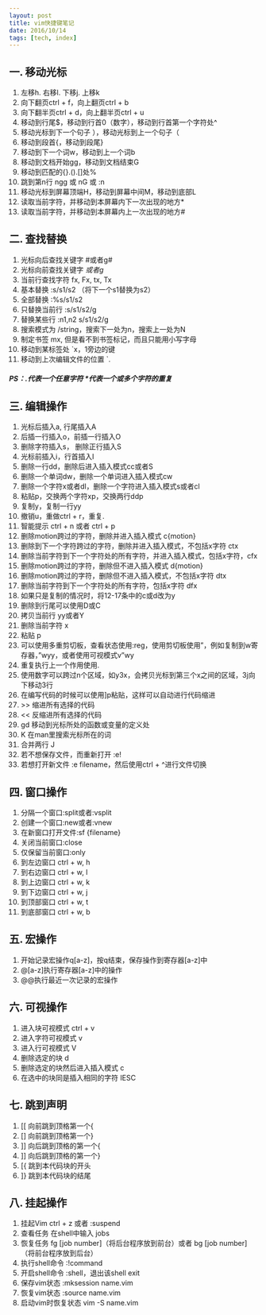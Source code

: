 ```yaml
---
layout: post
title: vim快捷键笔记
date: 2016/10/14
tags: [tech, index]
---
```


## 一. 移动光标
1. 左移h. 右移l. 下移j. 上移k
2. 向下翻页ctrl + f，向上翻页ctrl + b    
3. 向下翻半页ctrl + d，向上翻半页ctrl + u
4. 移动到行尾$，移动到行首0（数字），移动到行首第一个字符处^
5. 移动光标到下一个句子 ），移动光标到上一个句子（
6. 移动到段首{，移动到段尾}
7. 移动到下一个词w，移动到上一个词b
8. 移动到文档开始gg，移动到文档结束G
9. 移动到匹配的{}.().[]处%
10. 跳到第n行 ngg 或 nG 或 :n
11. 移动光标到屏幕顶端H，移动到屏幕中间M，移动到底部L
12. 读取当前字符，并移动到本屏幕内下一次出现的地方*
13. 读取当前字符，并移动到本屏幕内上一次出现的地方#

<!--more-->

## 二. 查找替换
1. 光标向后查找关键字 #或者g#
2. 光标向前查找关键字 *或者g*
3. 当前行查找字符 fx, Fx, tx, Tx
4. 基本替换 :s/s1/s2 （将下一个s1替换为s2）
5. 全部替换 :%s/s1/s2
6. 只替换当前行 :s/s1/s2/g
7. 替换某些行 :n1,n2 s/s1/s2/g
8. 搜索模式为 /string，搜索下一处为n，搜索上一处为N
9. 制定书签 mx, 但是看不到书签标记，而且只能用小写字母
10. 移动到某标签处 `x，1旁边的键
11. 移动到上次编辑文件的位置 `.

##### PS：.代表一个任意字符 \*代表一个或多个字符的重复

## 三. 编辑操作
1. 光标后插入a, 行尾插入A
2. 后插一行插入o，前插一行插入O
3. 删除字符插入s， 删除正行插入S
4. 光标前插入i，行首插入I
5. 删除一行dd，删除后进入插入模式cc或者S
6. 删除一个单词dw，删除一个单词进入插入模式cw
7. 删除一个字符x或者dl，删除一个字符进入插入模式s或者cl
8. 粘贴p，交换两个字符xp，交换两行ddp
9. 复制y，复制一行yy
10. 撤销u，重做ctrl + r，重复.
11. 智能提示 ctrl + n 或者 ctrl + p
12. 删除motion跨过的字符，删除并进入插入模式 c{motion}
13. 删除到下一个字符跨过的字符，删除并进入插入模式，不包括x字符 ctx
14. 删除当前字符到下一个字符处的所有字符，并进入插入模式，包括x字符，cfx
15. 删除motion跨过的字符，删除但不进入插入模式 d{motion}
16. 删除motion跨过的字符，删除但不进入插入模式，不包括x字符 dtx
17. 删除当前字符到下一个字符处的所有字符，包括x字符 dfx
18. 如果只是复制的情况时，将12-17条中的c或d改为y
19. 删除到行尾可以使用D或C
20. 拷贝当前行 yy或者Y
21. 删除当前字符 x
22. 粘贴 p
23. 可以使用多重剪切板，查看状态使用:reg，使用剪切板使用”，例如复制到w寄存器，”wyy，或者使用可视模式v”wy
24. 重复执行上一个作用使用.
25. 使用数字可以跨过n个区域，如y3x，会拷贝光标到第三个x之间的区域，3j向下移动3行
26. 在编写代码的时候可以使用]p粘贴，这样可以自动进行代码缩进
27. \>> 缩进所有选择的代码
28. << 反缩进所有选择的代码
29. gd 移动到光标所处的函数或变量的定义处
30. K 在man里搜索光标所在的词
31. 合并两行 J
32. 若不想保存文件，而重新打开 :e!
33. 若想打开新文件 :e filename，然后使用ctrl + ^进行文件切换

## 四. 窗口操作
1. 分隔一个窗口:split或者:vsplit
2. 创建一个窗口:new或者:vnew
3. 在新窗口打开文件:sf {filename}
4. 关闭当前窗口:close
5. 仅保留当前窗口:only
6. 到左边窗口 ctrl + w, h
7. 到右边窗口 ctrl + w, l
8. 到上边窗口 ctrl + w, k
9. 到下边窗口 ctrl + w, j
10. 到顶部窗口 ctrl + w, t
11. 到底部窗口 ctrl + w, b

## 五. 宏操作
1. 开始记录宏操作q[a-z]，按q结束，保存操作到寄存器[a-z]中
2. @[a-z]执行寄存器[a-z]中的操作
3. @@执行最近一次记录的宏操作

## 六. 可视操作
1. 进入块可视模式 ctrl + v
2. 进入字符可视模式 v
3. 进入行可视模式 V
4. 删除选定的块 d
5. 删除选定的块然后进入插入模式 c
6. 在选中的块同是插入相同的字符 IESC

## 七. 跳到声明
1. [[ 向前跳到顶格第一个{  
2. [] 向前跳到顶格第一个}
3. ]] 向后跳到顶格的第一个{
4. ]] 向后跳到顶格的第一个}
5. [{ 跳到本代码块的开头
6. ]} 跳到本代码块的结尾

## 八. 挂起操作
1. 挂起Vim ctrl + z 或者 :suspend
2. 查看任务 在shell中输入 jobs
3. 恢复任务 fg [job number]（将后台程序放到前台）或者 bg [job number]（将前台程序放到后台）
4. 执行shell命令 :!command
5. 开启shell命令 :shell，退出该shell exit
6. 保存vim状态 :mksession name.vim
7. 恢复vim状态 :source name.vim
8. 启动vim时恢复状态 vim -S name.vim
